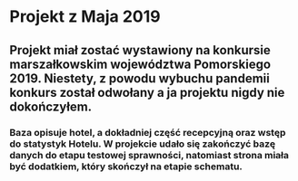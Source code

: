 # Projekt z Maja 2019
## Projekt miał zostać wystawiony na konkursie marszałkowskim województwa Pomorskiego 2019. Niestety, z powodu wybuchu pandemii konkurs został odwołany a ja projektu nigdy nie dokończyłem.
### Baza opisuje hotel, a dokładniej część recepcyjną oraz wstęp do statystyk Hotelu. W projekcie udało się zakończyć bazę danych do etapu testowej sprawności, natomiast strona miała być dodatkiem, który skończył na etapie schematu.